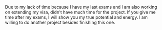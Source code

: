 Due to my lack of time because I have my last exams and I am also working on extending my visa, didn't have much time for the project.
If you give me time after my exams, I will show you my true potential and energy.
I am willing to do another project besides finishing this one.
